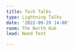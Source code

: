 ```yaml
---
title: Tech Talks
type: Lightning Talks
date: '2022-09-29 14:00'
room: The North Hub
lead: Need Text

---
```

